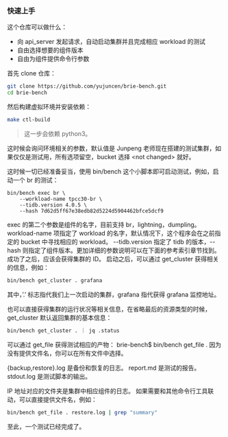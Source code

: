 ### 快速上手

这个仓库可以做什么：
- 向 api_server 发起请求，自动启动集群并且完成相应 workload 的测试
- 自由选择想要的组件版本
- 自由为组件提供命令行参数

首先 clone 仓库：
```bash
git clone https://github.com/yujuncen/brie-bench.git
cd brie-bench
```
然后构建虚拟环境并安装依赖：

```bash
make ctl-build
```

> 这一步会依赖 python3。

这时候会询问环境相关的参数，默认值是 Junpeng 老师现在搭建的测试集群，如果仅仅是测试用，所有选项留空，bucket 选择 &lt;not changed&gt; 就好。

这时候一切已经准备妥当，使用 bin/bench 这个小脚本即可启动测试，例如，启动一个 br 的测试：
```
bin/bench exec br \
    --workload-name tpcc30-br \
    --tidb.version 4.0.5 \
    --hash 7d62d5ff67e38edb82d5224d5904462bfce5dcf9
```
exec 的第二个参数是组件的名字，目前支持 br，lightning，dumpling。workload-name 项指定了 workload 的名字，默认情况下，这个程序会在之前指定的 bucket 中寻找相应的 workload。
--tidb.version 指定了 tidb 的版本，--hash 则指定了组件版本。更加详细的参数说明可以在下面的参考索引章节找到。
成功了之后，应该会获得集群的 ID。
启动之后，可以通过 get_cluster 获得相关的信息，例如：
```bash
bin/bench get_cluster . grafana
```
其中，’.’ 标志指代我们上一次启动的集群，grafana 指代获得 grafana 监控地址。

也可以直接获得集群的运行状况等相关信息，在省略最后的资源类型的时候，get_cluster 默认返回集群的基本信息：
```bash
bin/bench get_cluster . ｜ jq .status
```

可以通过 get_file 获得测试相应的产物：
brie-bench$ bin/bench get_file .
因为没有提供文件名，你可以在所有文件中选择。

{backup,restore}.log 是备份和恢复的日志。
report.md 是测试的报告。
stdout.log 是测试脚本的输出。

IP 地址对应的文件夹是集群中相应组件的日志。
如果需要和其他命令行工具联动，可以直接提供文件名，例如：
```bash
bin/bench get_file . restore.log | grep "summary"
```

至此，一个测试已经完成了。
